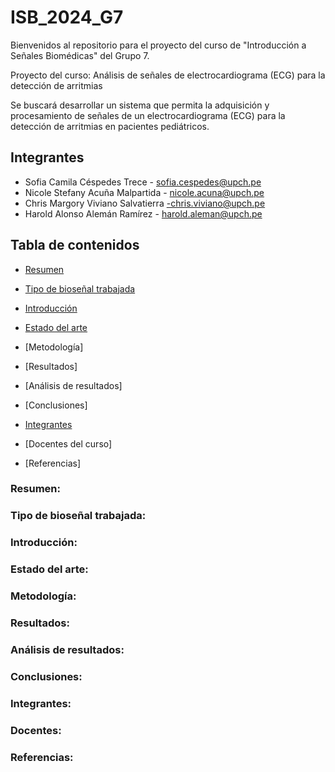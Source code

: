 # ISB_2024_G7
Bienvenidos al repositorio para el proyecto del curso de "Introducción a Señales Biomédicas" del Grupo 7. 

Proyecto del curso: Análisis de señales de electrocardiograma (ECG) para la detección de arritmias

Se buscará desarrollar un sistema que permita la adquisición y procesamiento de señales de un electrocardiograma (ECG) para la detección de arritmias en pacientes pediátricos.

## Integrantes
- Sofia Camila Céspedes Trece - sofia.cespedes@upch.pe
- Nicole Stefany Acuña Malpartida - nicole.acuna@upch.pe
- Chris Margory Viviano Salvatierra -chris.viviano@upch.pe
- Harold Alonso Alemán Ramírez - harold.aleman@upch.pe

## Tabla de contenidos
- [Resumen](https://github.com/sofiacespedes22/ISB_2024_G7/assets/164541825/8705cbdb-ddaa-479b-9129-f6dae7295b1f)
- [Tipo de bioseñal trabajada](https://github.com/sofiacespedes22/ISB_2024_G7/assets/164541825/64534deb-309e-4c42-8035-9acd3dda7b69)
- [Introducción](https://github.com/sofiacespedes22/ISB_2024_G7/assets/164541825/7661a130-a2f2-402e-8e56-5ef65100c9bb)
- [Estado del arte](https://github.com/sofiacespedes22/ISB_2024_G7/assets/164541825/6aa903ee-1472-4d65-a505-e372191ba670)

- [Metodología]
- [Resultados]
- [Análisis de resultados]
- [Conclusiones]
- [Integrantes](https://github.com/sofiacespedes22/ISB_2024_G7/assets/164541825/e5a27426-1235-4263-99bc-ee82b777686e)

- [Docentes del curso]
- [Referencias]


### Resumen:

### Tipo de bioseñal trabajada:

### Introducción:

### Estado del arte:

### Metodología:

### Resultados:

### Análisis de resultados:

### Conclusiones:

### Integrantes:

### Docentes:

### Referencias:
